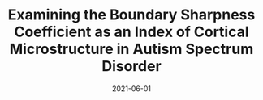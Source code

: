 ---
title: "Examining the Boundary Sharpness Coefficient as an Index of Cortical Microstructure in Autism Spectrum Disorder"
collection: publications
permalink: /publication/2021-06-01-Examining-the-Boundary-Sharpness-Coefficient-as-an-Index-of-Cortical-Microstructure-in-Autism-Spectrum-Disorder
date: 2021-06-01
venue: 'Cerebral cortex'
paperurl: 'http://dx.doi.org/10.1093/cercor/bhab015'
citation: 'Olafson, Emily, Bedford, Saashi A, <b>Devenyi, Gabriel A</b>, Patel, Raihaan, Tullo, Stephanie, Park, Min Tae M, Parent, Olivier, Anagnostou, Evdokia, Baron-Cohen, Simon, Bullmore, Edward T, Chura, Lindsay R, Craig, Michael C, Ecker, Christine, Floris, Dorothea L, Holt, Rosemary J, Lenroot, Rhoshel, Lerch, Jason P, Lombardo, Michael V, Murphy, Declan G M, Raznahan, Armin, Ruigrok, Amber N V, Spencer, Michael D, Suckling, John, Taylor, Margot J, {MRC AIMS Consortium}, Lai, Meng-Chuan, Chakravarty, M Mallar, &quot;Examining the Boundary Sharpness Coefficient as an Index of Cortical Microstructure in Autism Spectrum Disorder.&quot; Cerebral cortex, 2021.'
---